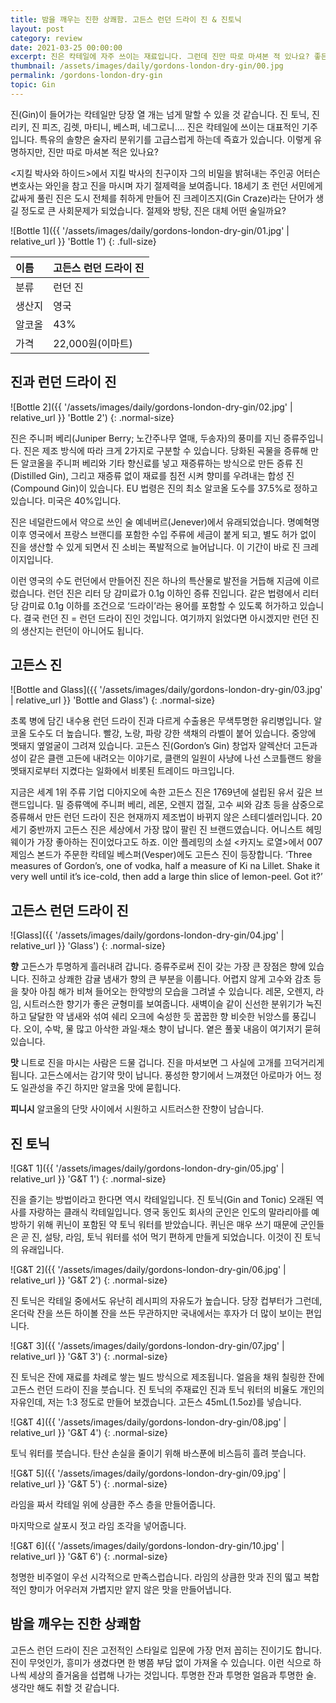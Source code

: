 ```yaml
---
title: 밤을 깨우는 진한 상쾌함. 고든스 런던 드라이 진 & 진토닉
layout: post
category: review
date: 2021-03-25 00:00:00
excerpt: 진은 칵테일에 자주 쓰이는 재료입니다. 그런데 진만 따로 마셔본 적 있나요? 좋든 나쁘든 인상만큼은 강할 겁니다. 런던 드라이 진 고든스 리뷰.
thumbnail: /assets/images/daily/gordons-london-dry-gin/00.jpg
permalink: /gordons-london-dry-gin
topic: Gin
---
```


진(Gin)이 들어가는 칵테일만 당장 열 개는 넘게 말할 수 있을 것 같습니다. 진 토닉, 진 리키, 진 피즈, 김렛, 마티니, 베스퍼, 네그로니…. 진은 칵테일에 쓰이는 대표적인 기주입니다. 특유의 솔향은 술자리 분위기를 고급스럽게 하는데 즉효가 있습니다. 이렇게 유명하지만, 진만 따로 마셔본 적은 있나요?

&lt;지킬 박사와 하이드&gt;에서 지킬 박사의 친구이자 그의 비밀을 밝혀내는 주인공 어터슨 변호사는 와인을 참고 진을 마시며 자기 절제력을 보여줍니다. 18세기 초 런던 서민에게 값싸게 풀린 진은 도시 전체를 취하게 만들어 진 크레이즈지(Gin Craze)라는 단어가 생길 정도로 큰 사회문제가 되었습니다. 절제와 방탕, 진은 대체 어떤 술일까요?

![Bottle 1]({{ '/assets/images/daily/gordons-london-dry-gin/01.jpg' | relative_url }} 'Bottle 1')
{: .full-size}

|이름|고든스 런던 드라이 진|
|:---|:---|
|분류|런던 진|
|생산지|영국|
|알코올|43%|
|가격|22,000원(이마트)|

## 진과 런던 드라이 진

![Bottle 2]({{ '/assets/images/daily/gordons-london-dry-gin/02.jpg' | relative_url  }} 'Bottle 2')
{: .normal-size}

진은 주니퍼 베리(Juniper Berry; 노간주나무 열매, 두송자)의 풍미를 지닌 증류주입니다. 진은 제조 방식에 따라 크게 2가지로 구분할 수 있습니다. 당화된 곡물을 증류해 만든 알코올을 주니퍼 베리와 기타 향신료를 넣고 재증류하는 방식으로 만든 증류 진(Distilled Gin), 그리고 재증류 없이 재료를 침전 시켜 향미를 우려내는 합성 진(Compound Gin)이 있습니다. EU 법령은 진의 최소 알코올 도수를 37.5%로 정하고 있습니다. 미국은 40%입니다.

진은 네덜란드에서 약으로 쓰인 술 예네버르(Jenever)에서 유래되었습니다. 명예혁명 이후 영국에서 프랑스 브랜디를 포함한 수입 주류에 세금이 붙게 되고, 별도 허가 없이 진을 생산할 수 있게 되면서 진 소비는 폭발적으로 늘어납니다. 이 기간이 바로 진 크레이지입니다.

이런 영국의 수도 런던에서 만들어진 진은 하나의 특산물로 발전을 거듭해 지금에 이르렀습니다. 런던 진은 리터 당 감미료가 0.1g 이하인 증류 진입니다. 같은 법령에서 리터 당 감미료 0.1g 이하를 조건으로 ‘드라이’라는 용어를 포함할 수 있도록 허가하고 있습니다. 결국 런던 진 = 런던 드라이 진인 것입니다. 여기까지 읽었다면 아시겠지만 런던 진의 생산지는 런던이 아니어도 됩니다.

## 고든스 진

![Bottle and Glass]({{ '/assets/images/daily/gordons-london-dry-gin/03.jpg' | relative_url  }} 'Bottle and Glass')
{: .normal-size}

초록 병에 담긴 내수용 런던 드라이 진과 다르게 수출용은 무색투명한 유리병입니다. 알코올 도수도 더 높습니다. 빨강, 노랑, 파랑 강한 색채의 라벨이 붙어 있습니다. 중앙에 멧돼지 옆얼굴이 그려져 있습니다. 고든스 진(Gordon’s Gin) 창업자 알렉산더 고든과 성이 같은 클랜 고든에 내려오는 이야기로, 클랜의 일원이 사냥에 나선 스코틀랜드 왕을 멧돼지로부터 지켰다는 일화에서 비롯된 트레이드 마크입니다.

지금은 세계 1위 주류 기업 디아지오에 속한 고든스 진은 1769년에 설립된 유서 깊은 브랜드입니다. 밀 증류액에 주니퍼 베리, 레몬, 오렌지 껍질, 고수 씨와 감초 등을 삼중으로 증류해서 만든 런던 드라이 진은 현재까지 제조법이 바뀌지 않은 스테디셀러입니다. 20세기 중반까지 고든스 진은 세상에서 가장 많이 팔린 진 브랜드였습니다. 어니스트 헤밍웨이가 가장 좋아하는 진이었다고도 하죠. 이안 플레밍의 소설 &lt;카지노 로열&gt;에서 007 제임스 본드가 주문한 칵테일 베스퍼(Vesper)에도 고든스 진이 등장합니다. ‘Three measures of Gordon’s, one of vodka, half a measure of Ki na Lillet.  Shake it very well until it’s ice-cold, then add a large thin slice of lemon-peel. Got it?’

## 고든스 런던 드라이 진

![Glass]({{ '/assets/images/daily/gordons-london-dry-gin/04.jpg' | relative_url  }} 'Glass')
{: .normal-size}

**향** 고든스가 투명하게 흘러내려 갑니다. 증류주로써 진이 갖는 가장 큰 장점은 향에 있습니다. 진하고 상쾌한 감귤 냄새가 향의 큰 부분을 이룹니다. 어렵지 않게 고수와 감초 등을 찾아 아침 해가 비쳐 들어오는 한약방의 모습을 그려낼 수 있습니다. 레몬, 오렌지, 라임, 시트러스한 향기가 좋은 균형미를 보여줍니다. 새벽이슬 같이 신선한 분위기가 눅진하고 달달한 약 냄새와 섞여 쉐리 오크에 숙성한 듯 꿉꿉한 향 비슷한 뉘앙스를 풍깁니다. 오이, 수박, 물 많고 아삭한 과일·채소 향이 납니다. 옅은 풀꽃 내음이 여기저기 묻혀 있습니다.

**맛** 니트로 진을 마시는 사람은 드물 겁니다. 진을 마셔보면 그 사실에 고개를 끄덕거리게 됩니다. 고든스에서는 감기약 맛이 납니다. 풍성한 향기에서 느껴졌던 아로마가 어느 정도 일관성을 주긴 하지만 알코올 맛에 묻힙니다.

**피니시** 알코올의 단맛 사이에서 시원하고 시트러스한 잔향이 남습니다.

## 진 토닉

![G&T 1]({{ '/assets/images/daily/gordons-london-dry-gin/05.jpg' | relative_url  }} 'G&T 1')
{: .normal-size}

진을 즐기는 방법이라고 한다면 역시 칵테일입니다. 진 토닉(Gin and Tonic) 오래된 역사를 자랑하는 클래식 칵테일입니다. 영국 동인도 회사의 군인은 인도의 말라리아를 예방하기 위해 퀴닌이 포함된 약 토닉 워터를 받았습니다. 퀴닌은 매우 쓰기 때문에 군인들은 곧 진, 설탕, 라임, 토닉 워터를 섞어 먹기 편하게 만들게 되었습니다. 이것이 진 토닉의 유래입니다.

![G&T 2]({{ '/assets/images/daily/gordons-london-dry-gin/06.jpg' | relative_url  }} 'G&T 2')
{: .normal-size}

진 토닉은 칵테일 중에서도 유난히 레시피의 자유도가 높습니다. 당장 컵부터가 그런데, 온더락 잔을 쓰든 하이볼 잔을 쓰든 무관하지만 국내에서는 후자가 더 많이 보이는 편입니다.

![G&T 3]({{ '/assets/images/daily/gordons-london-dry-gin/07.jpg' | relative_url  }} 'G&T 3')
{: .normal-size}

진 토닉은 잔에 재료를 차례로 쌓는 빌드 방식으로 제조됩니다. 얼음을 채워 칠링한 잔에 고든스 런던 드라이 진을 붓습니다. 진 토닉의 주재료인 진과 토닉 워터의 비율도 개인의 자유인데, 저는 1:3 정도로 만들어 보겠습니다. 고든스 45mL(1.5oz)를 넣습니다.

![G&T 4]({{ '/assets/images/daily/gordons-london-dry-gin/08.jpg' | relative_url  }} 'G&T 4')
{: .normal-size}

토닉 워터를 붓습니다. 탄산 손실을 줄이기 위해 바스푼에 비스듬히 흘려 붓습니다.

![G&T 5]({{ '/assets/images/daily/gordons-london-dry-gin/09.jpg' | relative_url  }} 'G&T 5')
{: .normal-size}

라임을 짜서 칵테일 위에 상큼한 주스 층을 만들어줍니다.

마지막으로 살포시 젓고 라임 조각을 넣어줍니다.

![G&T 6]({{ '/assets/images/daily/gordons-london-dry-gin/10.jpg' | relative_url  }} 'G&T 6')
{: .normal-size}

청명한 비주얼이 우선 시각적으로 만족스럽습니다. 라임의 상큼한 맛과 진의 떫고 복합적인 향미가 어우러져 가볍지만 얕지 않은 맛을 만들어냅니다.

## 밤을 깨우는 진한 상쾌함

고든스 런던 드라이 진은 고전적인 스타일로 입문에 가장 먼저 꼽히는 진이기도 합니다. 진이 무엇인가, 흥미가 생겼다면 한 병쯤 부담 없이 가져올 수 있습니다. 이런 식으로 하나씩 세상의 즐거움을 섭렵해 나가는 것입니다. 투명한 잔과 투명한 얼음과 투명한 술. 생각만 해도 취할 것 같습니다.
